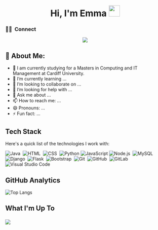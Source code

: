<h1 align="center"><b> Hi, I'm Emma </b><img src="https://media.giphy.com/media/hvRJCLFzcasrR4ia7z/giphy.gif" width="35"></h1>

### 🤝🏻 &nbsp;**Connect**

<p align="center">
<a href="https://linkedin.com/in/EmmaSun"><img src="https://img.shields.io/badge/-Emma%20Sun-0077B5?style=for-the-badge&logo=Linkedin&logoColor=white"/></a>
</p>

## 🤖 About Me:

- 🔭 I am currently studying for a Masters in Computing and IT Management at Cardiff University.
- 🌱 I’m currently learning ...
- 👯 I’m looking to collaborate on ...
- 🤔 I’m looking for help with ...
- 💬 Ask me about ...
- 📫 How to reach me: ...
- 😄 Pronouns: ...
- ⚡ Fun fact: ...

## Tech Stack

 Here's a quick list of the technologies I work with:

 
![Java](https://img.shields.io/badge/-Java-05122A?style=for-the-badge&logo=java&logoColor=007396)&nbsp;
![HTML](https://img.shields.io/badge/-HTML-05122A?style=for-the-badge&logo=HTML5&logoColor=E34F26)&nbsp;
![CSS](https://img.shields.io/badge/-CSS-05122A?style=for-the-badge&logo=CSS3&logoColor=1572B6)&nbsp;
![Python](https://img.shields.io/badge/Python-05122A.svg?style=for-the-badge&logo=python&logoColor=3776AB)
![JavaScript](https://img.shields.io/badge/-JavaScript%20-05122A.svg?style=for-the-badge&logo=javascript&logoColor=F7DF1E)
![Node.js](https://img.shields.io/badge/-Node.js-05122A?style=for-the-badge&logo=node.js&logoColor=339933)&nbsp;
![MySQL](https://img.shields.io/badge/-MySQL-05122A?style=for-the-badge&logo=mysql&logoColor=4479A1)&nbsp;
![Django](https://img.shields.io/badge/-Django-05122A?style=for-the-badge&logo=django&logoColor=092E20)&nbsp;
![Flask](https://img.shields.io/badge/-Flask-05122A?style=for-the-badge&logo=flask)&nbsp;
![Bootstrap](https://img.shields.io/badge/-Bootstrap-05122A?style=for-the-badge&logo=bootstrap&logoColor=7952B3)&nbsp;
![Git](https://img.shields.io/badge/-Git-05122A?style=for-the-badge&logo=git&logoColor=F05032)&nbsp;
![GitHub](https://img.shields.io/badge/-GitHub-05122A?style=for-the-badge&logo=github)&nbsp;
![GitLab](https://img.shields.io/badge/-GitLab-05122A?style=for-the-badge&logo=gitlab)&nbsp;
![Visual Studio Code](https://img.shields.io/badge/-Visual%20Studio%20Code-05122A?style=for-the-badge&logo=visual-studio-code&logoColor=007ACC)&nbsp;



## GitHub Analytics
![Top Langs](https://github-readme-stats.vercel.app/api/top-langs/?username=anuraghazra&layout=compact)




## What I'm Up To
###

![](https://github-readme-stats.vercel.app/api?username=emmaGTSUN&show_icons=true&theme=tokyonight)

<!-- Icons for tech stack can be added with direct image URLs or using markdown shields. -->
<!-- Make sure to replace '#' with the actual URL or path to your contact page, résumé, and icons. -->

